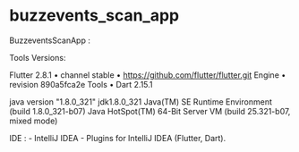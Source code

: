 # buzzevents_scan_app
BuzzeventsScanApp :

Tools Versions: 

Flutter 2.8.1 • channel stable • https://github.com/flutter/flutter.git
Engine • revision 890a5fca2e
Tools • Dart 2.15.1

java version "1.8.0_321"
jdk1.8.0_321
Java(TM) SE Runtime Environment (build 1.8.0_321-b07)
Java HotSpot(TM) 64-Bit Server VM (build 25.321-b07, mixed mode)

IDE : - IntelliJ IDEA 
      - Plugins for IntelliJ IDEA (Flutter, Dart).

